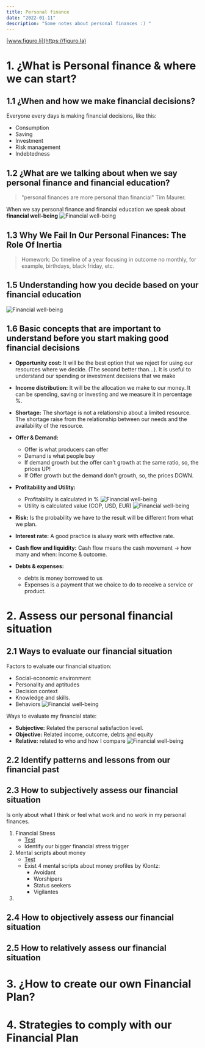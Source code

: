 ```yaml
---
title: Personal finance
date: "2022-01-11" 
description: "Some notes about personal finances :) "
---
```

<!-- date: año-mes-día -->

[www.figuro.li](https://figuro.la)
# 1. ¿What is Personal finance & where we can start?

## 1.1 ¿When and how we make financial decisions?
Everyone every days is making financial decisions, like this:
- Consumption
- Saving
- Investment
- Risk management
- Indebtedness

## 1.2 ¿What are we talking about when we say personal finance and financial education?
> "personal finances are more personal than financial" Tim Maurer.

When we say personal finance and financial education we speak about **financial well-being**
![Financial well-being](./screenshots/bienestar-financiero.png)


## 1.3 Why We Fail In Our Personal Finances: The Role Of Inertia
> Homework: Do timeline of a year focusing in outcome no monthly, for example, birthdays, black friday, etc. 

## 1.5 Understanding how you decide based on your financial education
![Financial well-being](./screenshots/como-fallamos.png)

## 1.6 Basic concepts that are important to understand before you start making good financial decisions

- **Opportunity cost:** It will be the best option that we reject for using our resources where we decide. (The second better than...). It is useful to understand our spending or investment decisions that we make
- **Income distribution:** It will be the allocation we make to our money. It can be spending, saving or investing and we measure it in percentage %.
- **Shortage:**  The shortage is not a relationship about a limited resource. The shortage raise from the relationship between our needs and the availability of the resource.
- **Offer & Demand:** 
  - Offer is what producers can offer
  - Demand is what people buy
  - If demand growth but the offer can't growth at the same ratio, so, the prices UP!
  - If Offer growth but the demand don't growth, so, the prices DOWN.
- **Profitability and Utility:** 
  - Profitability is calculated in %
![Financial well-being](./screenshots/profitability.png)
  - Utility is calculated value (COP, USD, EUR)
![Financial well-being](./screenshots/utility.png)
- **Risk:** Is the probability we have to the result will be different from what we plan.

- **Interest rate:** A good practice is alway work with effective rate.
- **Cash flow and liquidity:** Cash flow means the cash movement -> how many and when: income & outcome.
- **Debts & expenses:**
  - debts is money borrowed to us
  - Expenses is a payment that we choice to do to receive a service or product.

# 2. Assess our personal financial situation

## 2.1 Ways to evaluate our financial situation
Factors to evaluate our financial situation:
- Social-economic environment
- Personality and aptitudes
- Decision context
- Knowledge and skills.
- Behaviors
![Financial well-being](./screenshots/well-been-factors.png)

Ways to evaluate my financial state:
- **Subjective:** Related the personal satisfaction level.
- **Objective:** Related income, outcome, debts and equity
- **Relative:** related to who and how I compare
![Financial well-being](./screenshots/ways-to-asseee-personasl-finances.png)

## 2.2 Identify patterns and lessons from our financial past
## 2.3 How to subjectively assess our financial situation
Is only about what I think or feel what work and no work in my personal finances.
1. Financial Stress
    - [Test](https://figuro.la/diagnostico-de-finanzas-personales/)
    - Identify our bigger financial stress trigger
2. Mental scripts about money
    - [Test](https://figuro.la/guiones-mentales-de-dinero/)
    - Exist 4 mental scripts about money profiles by Klontz:
        - Avoidant
        - Worshipers
        - Status seekers
        - Vigilantes
3. 

## 2.4 How to objectively assess our financial situation
## 2.5 How to relatively assess our financial situation

# 3. ¿How to create our own Financial Plan?
# 4. Strategies to comply with our Financial Plan
